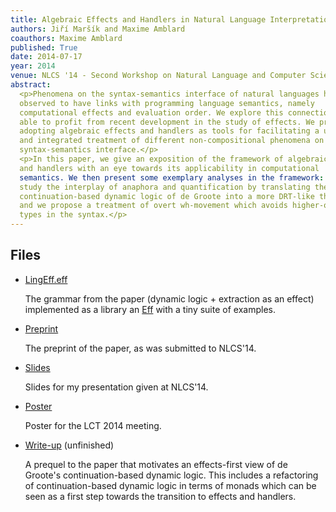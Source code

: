 ```yaml
---
title: Algebraic Effects and Handlers in Natural Language Interpretation
authors: Jiří Maršík and Maxime Amblard
coauthors: Maxime Amblard
published: True
date: 2014-07-17
year: 2014
venue: NLCS '14 - Second Workshop on Natural Language and Computer Science
abstract: 
  <p>Phenomena on the syntax-semantics interface of natural languages have been
  observed to have links with programming language semantics, namely
  computational effects and evaluation order. We explore this connection to be
  able to profit from recent development in the study of effects. We propose
  adopting algebraic effects and handlers as tools for facilitating a uniform
  and integrated treatment of different non-compositional phenomena on the
  syntax-semantics interface.</p>
  <p>In this paper, we give an exposition of the framework of algebraic effects
  and handlers with an eye towards its applicability in computational
  semantics. We then present some exemplary analyses in the framework: we
  study the interplay of anaphora and quantification by translating the
  continuation-based dynamic logic of de Groote into a more DRT-like theory
  and we propose a treatment of overt wh-movement which avoids higher-order
  types in the syntax.</p>
---
```


Files
-----

  * [LingEff.eff](LingEff.eff)

    The grammar from the paper (dynamic logic + extraction as an effect)
    implemented as a library an [Eff](http://math.andrej.com/eff/) with a tiny
    suite of examples.

  * [Preprint](paper.pdf)

    The preprint of the paper, as was submitted to NLCS'14.

  * [Slides](slides.pdf)

    Slides for my presentation given at NLCS'14.

  * [Poster](poster.pdf)

    Poster for the LCT 2014 meeting.

  * [Write-up](writeup.pdf) (unfinished)

    A prequel to the paper that motivates an effects-first view of de Groote's
    continuation-based dynamic logic. This includes a refactoring of
    continuation-based dynamic logic in terms of monads which can be seen as
    a first step towards the transition to effects and handlers.
